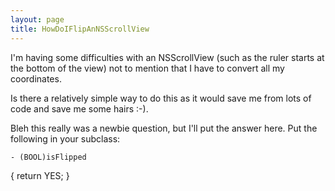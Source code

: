 ```yaml
---
layout: page
title: HowDoIFlipAnNSScrollView
---
```


I'm having some difficulties with an NSScrollView (such as the ruler starts at the bottom of the view) not to mention that I have to convert all my coordinates.

Is there a relatively simple way to do this as it would save me from lots of code and save me some hairs :-).

Bleh this really was a newbie question, but I'll put the answer here. Put the following in your subclass:

    - (BOOL)isFlipped
{
	return YES;
}

